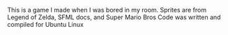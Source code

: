 This is a game I made when I was bored in my room.
Sprites are from Legend of Zelda, SFML docs, and Super Mario Bros
Code was written and compiled for Ubuntu Linux
